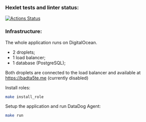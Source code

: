### Hexlet tests and linter status:
[![Actions Status](https://github.com/badta5te/devops-for-programmers-project-76/actions/workflows/hexlet-check.yml/badge.svg)](https://github.com/badta5te/devops-for-programmers-project-76/actions)

### Infrastructure:
The whole application runs on DigitalOcean.
- 2 droplets;
- 1 load balancer;
- 1 database (PostgreSQL);

Both droplets are connected to the load balancer and available at https://badta5te.me (currently disabled)


Install roles:

```bash
make install_role
```

Setup the application and run DataDog Agent:

```bash
make run
```


